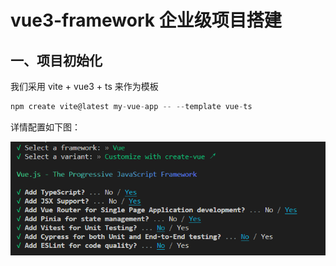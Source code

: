 # vue3-framework 企业级项目搭建

## 一、项目初始化

我们采用 vite + vue3 + ts 来作为模板

```js
npm create vite@latest my-vue-app -- --template vue-ts
```

详情配置如下图：

![配置图](./public//img/vite.png)

